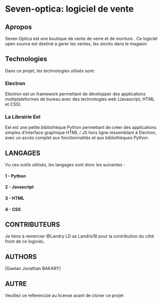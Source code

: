 # Seven-optica: logiciel de vente

## Apropos 

Seven Optica est une boutique de vente de verre et de monture .
Ce logiciel open source est destiné à gerer les ventes, les stocks dans le magasin


## Technologies 

Dans ce projet, les technologies utilsés sont: 
### Electron 
Electron est un framework permettant de développer des applications multiplateformes de bureau avec des technologies web (Javascript, HTML et CSS). 


### La Librairie Eel 
Eel est une petite bibliothèque Python permettant de créer des applications simples d’interface graphique HTML / JS hors ligne ressemblant à Electron, avec un accès complet aux fonctionnalités et aux bibliothèques Python.

## LANGAGES
Vu ces outils utilisés, les langages sont donc les suivantes :
  #### 1 - Python
  #### 2 - Javascript 
  #### 3 - HTML 
  #### 4 - CSS
  
##  CONTRIBUTEURS
Je tiens à remercier @Landry LD as Landris18 pour la contribution du côté front de ce logicieL.

## AUTHORS 
 [Gaetan Jonathan BAKARY]
 
## AUTRE 
Veuillez ce referencize au license avant de cloner ce projet
